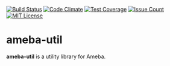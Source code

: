 [![Build Status](https://travis-ci.org/koiketakayuki/ameba-util.svg?branch=master)](https://travis-ci.org/koiketakayuki/ameba-util)
[![Code Climate](https://codeclimate.com/github/koiketakayuki/ameba-util/badges/gpa.svg)](https://codeclimate.com/github/koiketakayuki/ameba-util)
[![Test Coverage](https://codeclimate.com/github/koiketakayuki/ameba-util/badges/coverage.svg)](https://codeclimate.com/github/koiketakayuki/ameba-util/coverage)
[![Issue Count](https://codeclimate.com/github/koiketakayuki/ameba-util/badges/issue_count.svg)](https://codeclimate.com/github/koiketakayuki/ameba-util)
[![MIT License](http://img.shields.io/badge/license-MIT-blue.svg?style=flat)](LICENSE)


# ameba-util

**ameba-util** is a utility library for Ameba.